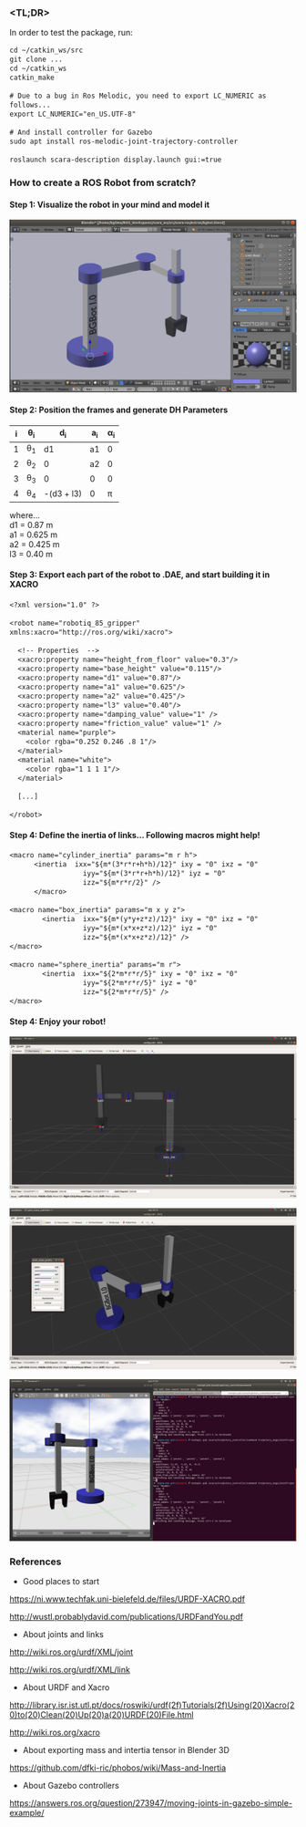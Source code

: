 ### <TL;DR>

In order to test the package, run:

```
cd ~/catkin_ws/src
git clone ...
cd ~/catkin_ws
catkin_make

# Due to a bug in Ros Melodic, you need to export LC_NUMERIC as follows...
export LC_NUMERIC="en_US.UTF-8"

# And install controller for Gazebo
sudo apt install ros-melodic-joint-trajectory-controller

roslaunch scara-description display.launch gui:=true
```

### How to create a ROS Robot from scratch?

#### Step 1: Visualize the robot in your mind and model it

![image info](./extras/print1.png)

#### Step 2: Position the frames and generate DH Parameters


| **i** | **θ<sub>i</sub>**   | **d<sub>i</sub>** | **a<sub>i</sub>** | **α<sub>i</sub>** |
| ----- | ------------------- | ----------------- | ----------------- | ----------------- |
| 1     | θ<sub>1</sub>       | d1                | a1                | 0                 |
| 2     | θ<sub>2</sub>       | 0                 | a2                | 0                 |
| 3     | θ<sub>3</sub>       | 0                 | 0                 | 0                 |
| 4     | θ<sub>4</sub>       | -(d3 + l3)        | 0                 | π                 |


where... <br>
d1 = 0.87 m <br>
a1 = 0.625 m <br>
a2 = 0.425 m <br>
l3 = 0.40 m

#### Step 3: Export each part of the robot to .DAE, and start building it in XACRO


```
<?xml version="1.0" ?>

<robot name="robotiq_85_gripper" xmlns:xacro="http://ros.org/wiki/xacro">

  <!-- Properties  -->
  <xacro:property name="height_from_floor" value="0.3"/>
  <xacro:property name="base_height" value="0.115"/>
  <xacro:property name="d1" value="0.87"/>
  <xacro:property name="a1" value="0.625"/>
  <xacro:property name="a2" value="0.425"/>
  <xacro:property name="l3" value="0.40"/>
  <xacro:property name="damping_value" value="1" />
  <xacro:property name="friction_value" value="1" />
  <material name="purple">
    <color rgba="0.252 0.246 .8 1"/>
  </material>
  <material name="white">
    <color rgba="1 1 1 1"/>
  </material>

  [...]

</robot>
```

#### Step 4: Define the inertia of links... Following macros might help!


```
<macro name="cylinder_inertia" params="m r h">
      <inertia  ixx="${m*(3*r*r+h*h)/12}" ixy = "0" ixz = "0"
                  iyy="${m*(3*r*r+h*h)/12}" iyz = "0"
                  izz="${m*r*r/2}" />
      </macro>

<macro name="box_inertia" params="m x y z">
        <inertia  ixx="${m*(y*y+z*z)/12}" ixy = "0" ixz = "0"
                  iyy="${m*(x*x+z*z)/12}" iyz = "0"
                  izz="${m*(x*x+z*z)/12}" />
</macro>

<macro name="sphere_inertia" params="m r">
        <inertia  ixx="${2*m*r*r/5}" ixy = "0" ixz = "0"
                  iyy="${2*m*r*r/5}" iyz = "0"
                  izz="${2*m*r*r/5}" />
</macro>
```


#### Step 4: Enjoy your robot!

![image info](./extras/print2.png)

![image info](./extras/print3.png)

![image info](./extras/print5.png)

### References

* Good places to start

https://ni.www.techfak.uni-bielefeld.de/files/URDF-XACRO.pdf

http://wustl.probablydavid.com/publications/URDFandYou.pdf

* About joints and links

http://wiki.ros.org/urdf/XML/joint

http://wiki.ros.org/urdf/XML/link

* About URDF and Xacro

http://library.isr.ist.utl.pt/docs/roswiki/urdf(2f)Tutorials(2f)Using(20)Xacro(20)to(20)Clean(20)Up(20)a(20)URDF(20)File.html

http://wiki.ros.org/xacro

* About exporting mass and intertia tensor in Blender 3D

https://github.com/dfki-ric/phobos/wiki/Mass-and-Inertia

* About Gazebo controllers

https://answers.ros.org/question/273947/moving-joints-in-gazebo-simple-example/
